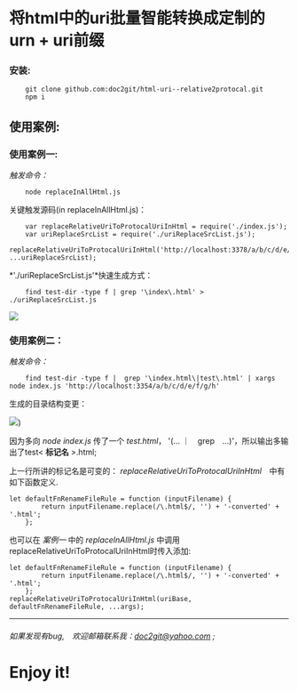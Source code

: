 # 将html中的uri批量智能转换成定制的urn + uri前缀

### 安装:

```
    git clone github.com:doc2git/html-uri--relative2protocal.git
    npm i
```
## 使用案例:

### 使用案例一:

*触发命令：*
```
    node replaceInAllHtml.js
```


关键触发源码(in replaceInAllHtml.js)：

```
    var replaceRelativeUriToProtocalUriInHtml = require('./index.js');
    var uriReplaceSrcList = require('./uriReplaceSrcList.js');
    replaceRelativeUriToProtocalUriInHtml('http://localhost:3378/a/b/c/d/e/f/g', ...uriReplaceSrcList);
```

*'./uriReplaceSrcList.js'*快速生成方式：

```
    find test-dir -type f | grep '\index\.html' > ./uriReplaceSrcList.js
```



![](/images/多传入一个文件名参数.png)

### 使用案例二：

*触发命令：*
```
    find test-dir -type f |  grep '\index.html\|test\.html' | xargs node index.js 'http://localhost:3354/a/b/c/d/e/f/g/h'
```
生成的目录结构变更：　


![](/images/少传入一个文件名参数.png))

因为多向 *node index.js* 传了一个 *test.html*，
'(... ｜　grep　...)'，所以输出多输出了test< **标记名** >.html;

上一行所讲的标记名是可变的：
*replaceRelativeUriToProtocalUriInHtml*　中有如下函数定义.
```
let defaultFnRenameFileRule = function (inputFilename) {
        return inputFilename.replace(/\.html$/, '') + '-converted' + '.html';
    };
```

也可以在 *案例一* 中的 *replaceInAllHtml.js* 中调用replaceRelativeUriToProtocalUriInHtml时传入添加:
```
let defaultFnRenameFileRule = function (inputFilename) {
        return inputFilename.replace(/\.html$/, '') + '-converted' + '.html';
    };
replaceRelativeUriToProtocalUriInHtml(uriBase, defaultFnRenameFileRule, ...args);
```

---

###### 如果发现有bug,　欢迎邮箱联系我：doc2git@yahoo.com ;
# Enjoy it!
